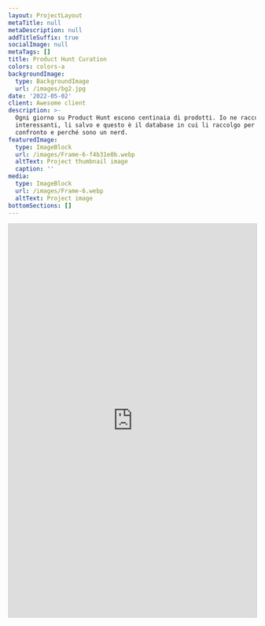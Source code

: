 ```yaml
---
layout: ProjectLayout
metaTitle: null
metaDescription: null
addTitleSuffix: true
socialImage: null
metaTags: []
title: Product Hunt Curation
colors: colors-a
backgroundImage:
  type: BackgroundImage
  url: /images/bg2.jpg
date: '2022-05-02'
client: Awesome client
description: >-
  Ogni giorno su Product Hunt escono centinaia di prodotti. Io ne raccolgo i più
  interessanti, li salvo e questo è il database in cui li raccolgo per analisi,
  confronto e perché sono un nerd.
featuredImage:
  type: ImageBlock
  url: /images/Frame-6-f4b31e0b.webp
  altText: Project thumbnail image
  caption: ''
media:
  type: ImageBlock
  url: /images/Frame-6.webp
  altText: Project image
bottomSections: []
---
```

<iframe class="airtable-embed" src="https://airtable.com/embed/shrstamXmJOpnhBU7?backgroundColor=purple&viewControls=on" frameborder="0" onmousewheel="" width="100%" height="800" style="background: transparent; border: 1px solid #ccc;"></iframe>

